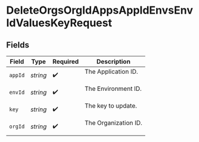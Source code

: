 # DeleteOrgsOrgIdAppsAppIdEnvsEnvIdValuesKeyRequest


## Fields

| Field                  | Type                   | Required               | Description            |
| ---------------------- | ---------------------- | ---------------------- | ---------------------- |
| `appId`                | *string*               | :heavy_check_mark:     | The Application ID.<br/><br/> |
| `envId`                | *string*               | :heavy_check_mark:     | The Environment ID.<br/><br/> |
| `key`                  | *string*               | :heavy_check_mark:     | The key to update.<br/><br/> |
| `orgId`                | *string*               | :heavy_check_mark:     | The Organization ID.<br/><br/> |